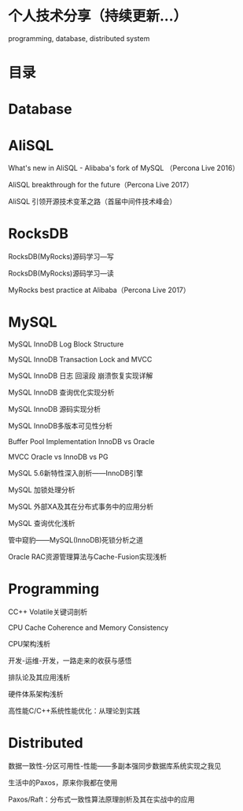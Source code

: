 # 个人技术分享（持续更新...）
programming, database, distributed system

# 目录
# Database
# AliSQL
What's new in AliSQL - Alibaba's fork of MySQL （Percona Live 2016）

AliSQL breakthrough for the future（Percona Live 2017）

AliSQL 引领开源技术变革之路（首届中间件技术峰会）

# RocksDB
RocksDB(MyRocks)源码学习—写

RocksDB(MyRocks)源码学习—读

MyRocks best practice at Alibaba（Percona Live 2017）

# MySQL
MySQL InnoDB Log Block Structure

MySQL InnoDB Transaction Lock and MVCC

MySQL InnoDB 日志 回滚段 崩溃恢复实现详解

MySQL InnoDB 查询优化实现分析

MySQL InnoDB 源码实现分析

MySQL InnoDB多版本可见性分析

Buffer Pool Implementation InnoDB vs Oracle

MVCC Oracle vs InnoDB vs PG

MySQL 5.6新特性深入剖析——InnoDB引擎

MySQL 加锁处理分析

MySQL 外部XA及其在分布式事务中的应用分析

MySQL 查询优化浅析

管中窥豹——MySQL(InnoDB)死锁分析之道

Oracle RAC资源管理算法与Cache-Fusion实现浅析

# Programming
CC++ Volatile关键词剖析

CPU Cache Coherence and Memory Consistency

CPU架构浅析

开发-运维-开发，一路走来的收获与感悟

排队论及其应用浅析

硬件体系架构浅析

高性能C/C++系统性能优化：从理论到实践

# Distributed
数据一致性-分区可用性-性能——多副本强同步数据库系统实现之我见

生活中的Paxos，原来你我都在使用

Paxos/Raft：分布式一致性算法原理剖析及其在实战中的应用

